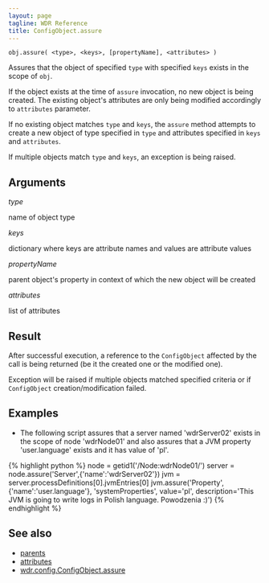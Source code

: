 ```yaml
---
layout: page
tagline: WDR Reference
title: ConfigObject.assure
---
```


    obj.assure( <type>, <keys>, [propertyName], <attributes> )

Assures that the object of specified `type` with specified `keys` exists in the scope of `obj`.

If the object exists at the time of `assure` invocation, no new object is being created. The existing object's attributes are only being modified accordingly to `attributes` parameter.

If no existing object matches `type` and `keys`, the `assure` method attempts to create a new object of type specified in `type` and attributes specified in `keys` and `attributes`.

If multiple objects match `type` and `keys`, an exception is being raised.

## Arguments

_type_

name of object type

_keys_

dictionary where keys are attribute names and values are attribute values

_propertyName_

parent object's property in context of which the new object will be created

_attributes_

list of attributes

## Result

After successful execution, a reference to the `ConfigObject` affected by the call is being returned (be it the created one or the modified one).

Exception will be raised if multiple objects matched specified criteria or if `ConfigObject` creation/modification failed.

## Examples

* The following script assures that a server named 'wdrServer02' exists in the scope of node 'wdrNode01' and also assures that a JVM property 'user.language' exists and it has value of 'pl'.

{% highlight python %}
node = getid1('/Node:wdrNode01/')
server = node.assure('Server',{'name':'wdrServer02'})
jvm = server.processDefinitions[0].jvmEntries[0]
jvm.assure('Property', {'name':'user.language'}, 'systemProperties', value='pl', description='This JVM is going to write logs in Polish language. Powodzenia :)')
{% endhighlight %}

## See also

* [parents](wdr.config.parents.html)
* [attributes](wdr.config.attributes.html)
* [wdr.config.ConfigObject.assure](wdr.config.ConfigObject.assure.html)
